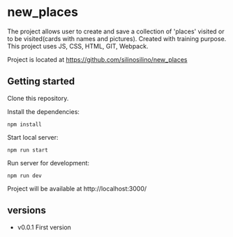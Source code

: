 # new_places

The project allows user to create and save a collection of 'places' visited or to be visited(cards with names and pictures). Created with training purpose. 
This project uses JS, CSS, HTML, GIT, Webpack.

Project is located at https://github.com/silinosilino/new_places

## Getting started 
Clone this repository.

Install the dependencies:

`npm install`

Start local server:

`npm run start`

Run server for development:

`npm run dev`

Project will be available at http://localhost:3000/


## versions
* v0.0.1 First version 
